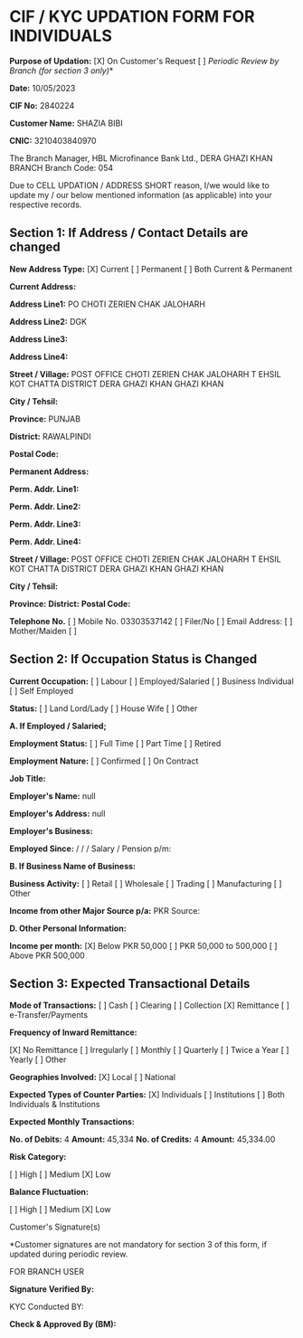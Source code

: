 # CIF / KYC UPDATION FORM FOR INDIVIDUALS

**Purpose of Updation:** [X] On Customer's Request [ ] *Periodic Review by Branch (for section 3 only)**

**Date:** 10/05/2023

**CIF No:** 2840224

**Customer Name:** SHAZIA BIBI

**CNIC:** 3210403840970

The Branch Manager,
HBL Microfinance Bank Ltd.,
DERA GHAZI KHAN BRANCH
Branch Code: 054

Due to CELL UPDATION / ADDRESS SHORT reason, I/we would like to update my / our below mentioned information (as applicable) into your respective records.

## Section 1: If Address / Contact Details are changed

**New Address Type:** [X] Current [ ] Permanent [ ] Both Current & Permanent

**Current Address:**

**Address Line1:** PO CHOTI ZERIEN CHAK JALOHARH

**Address Line2:** DGK

**Address Line3:**

**Address Line4:**

**Street / Village:** POST OFFICE CHOTI ZERIEN CHAK JALOHARH T EHSIL KOT CHATTA DISTRICT DERA GHAZI KHAN GHAZI KHAN

**City / Tehsil:**

**Province:** PUNJAB

**District:** RAWALPINDI

**Postal Code:**

**Permanent Address:**

**Perm. Addr. Line1:** 

**Perm. Addr. Line2:** 

**Perm. Addr. Line3:** 

**Perm. Addr. Line4:** 

**Street / Village:** POST OFFICE CHOTI ZERIEN CHAK JALOHARH T EHSIL KOT CHATTA DISTRICT DERA GHAZI KHAN GHAZI KHAN

**City / Tehsil:**

**Province:** 
**District:** 
**Postal Code:**

**Telephone No.** [ ] Mobile No. 03303537142 [ ] Filer/No [ ] Email Address: [ ] Mother/Maiden [ ]

## Section 2: If Occupation Status is Changed

**Current Occupation:** [ ] Labour [ ] Employed/Salaried [ ] Business Individual [ ] Self Employed

**Status:** [ ] Land Lord/Lady [ ] House Wife [ ] Other

**A. If Employed / Salaried;**

**Employment Status:** [ ] Full Time [ ] Part Time [ ] Retired

**Employment Nature:** [ ] Confirmed [ ] On Contract

**Job Title:** 

**Employer's Name:** null

**Employer's Address:** null

**Employer's Business:** 

**Employed Since:** / / / Salary / Pension p/m:

**B. If Business Name of Business:** 

**Business Activity:** [ ] Retail [ ] Wholesale [ ] Trading [ ] Manufacturing [ ] Other

**Income from other Major Source p/a:** PKR Source:

**D. Other Personal Information:**

**Income per month:** [X] Below PKR 50,000 [ ] PKR 50,000 to 500,000 [ ] Above PKR 500,000

## Section 3: Expected Transactional Details

**Mode of Transactions:** [ ] Cash [ ] Clearing [ ] Collection [X] Remittance [ ] e-Transfer/Payments

**Frequency of Inward Remittance:**

[X] No Remittance [ ] Irregularly [ ] Monthly [ ] Quarterly [ ] Twice a Year [ ] Yearly [ ] Other

**Geographies Involved:** [X] Local [ ] National

**Expected Types of Counter Parties:** [X] Individuals [ ] Institutions [ ] Both Individuals & Institutions

**Expected Monthly Transactions:**

**No. of Debits:** 4 **Amount:** 45,334 **No. of Credits:** 4 **Amount:** 45,334.00

**Risk Category:**

[ ] High [ ] Medium [X] Low

**Balance Fluctuation:**

[ ] High [ ] Medium [X] Low

Customer's Signature(s)

*Customer signatures are not mandatory for section 3 of this form, if updated during periodic review.

FOR BRANCH USER

**Signature Verified By:**

KYC
Conducted
BY:

**Check & Approved By (BM):**
